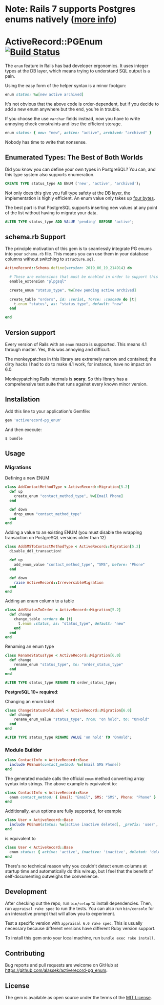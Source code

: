 # Note: Rails 7 supports Postgres enums natively ([more info](https://github.com/alassek/activerecord-pg_enum/issues/25))

# ActiveRecord::PGEnum [![Build Status](https://circleci.com/gh/alassek/activerecord-pg_enum.svg?style=shield)](https://app.circleci.com/pipelines/github/alassek/activerecord-pg_enum)

The `enum` feature in Rails has bad developer ergonomics. It uses integer types at the DB layer, which means trying to understand SQL output is a pain.

Using the easy form of the helper syntax is a minor footgun:

```ruby
enum status: %w[new active archived]
```

It's not obvious that the above code is order-dependent, but if you decide to add a new enum anywhere but the end, you're in trouble.

If you choose the use `varchar` fields instead, now you have to write annoying check constraints and lose the efficient storage.

```ruby
enum status: { new: "new", active: "active", archived: "archived" }
```

Nobody has time to write that nonsense.

## Enumerated Types: The Best of Both Worlds

Did you know you can define your own types in PostgreSQL? You can, and this type system also supports enumeration.

```SQL
CREATE TYPE status_type AS ENUM ('new', 'active', 'archived');
```

Not only does this give you full type safety at the DB layer, the implementation is highly efficient. An enum value only takes up [four bytes](https://www.postgresql.org/docs/11/datatype-enum.html).

The best part is that PostgreSQL supports inserting new values at any point of the list without having to migrate your data.

```SQL
ALTER TYPE status_type ADD VALUE 'pending' BEFORE 'active';
```

## schema.rb Support

The principle motivation of this gem is to seamlessly integrate PG enums into your `schema.rb` file. This means you can use them in your database columns without switching to `structure.sql`.

```ruby
ActiveRecord::Schema.define(version: 2019_06_19_214914) do

  # These are extensions that must be enabled in order to support this database
  enable_extension "plpgsql"

  create_enum "status_type", %w[new pending active archived]
  
  create_table "orders", id: :serial, force: :cascade do |t|
    t.enum "status", as: "status_type", default: "new"
  end

end
```

## Version support

Every version of Rails with an `enum` macro is supported. This means 4.1 through master. Yes, this was annoying and difficult.

The monkeypatches in this library are extremely narrow and contained; the dirty hacks I had to do to make 4.1 work, for instance, have no impact on 6.0.

Monkeypatching Rails internals is **scary**. So this library has a comprehensive test suite that runs against every known minor version.

## Installation

Add this line to your application's Gemfile:

```ruby
gem 'activerecord-pg_enum'
```

And then execute:

    $ bundle

## Usage

### Migrations

Defining a new ENUM

```ruby
class AddContactMethodType < ActiveRecord::Migration[5.2]
  def up
    create_enum "contact_method_type", %w[Email Phone]
  end

  def down
    drop_enum "contact_method_type"
  end
end
```

Adding a value to an existing ENUM (you must disable the wrapping transaction on PostgreSQL versions older than 12)

```ruby
class AddSMSToContactMethodType < ActiveRecord::Migration[5.2]
  disable_ddl_transaction!

  def up
    add_enum_value "contact_method_type", "SMS", before: "Phone"
  end

  def down
    raise ActiveRecord::IrreversibleMigration
  end
end
```

Adding an enum column to a table

```ruby
class AddStatusToOrder < ActiveRecord::Migration[5.2]
  def change
    change_table :orders do |t|
      t.enum :status, as: "status_type", default: "new"
    end
  end
end
```

Renaming an enum type

```ruby
class RenameStatusType < ActiveRecord::Migration[6.0]
  def change
    rename_enum "status_type", to: "order_status_type"
  end
end
```

```SQL
ALTER TYPE status_type RENAME TO order_status_type;
```

**PostgreSQL 10+ required**:

Changing an enum label

```ruby
class ChangeStatusHoldLabel < ActiveRecord::Migration[6.0]
  def change
    rename_enum_value "status_type", from: "on hold", to: "OnHold"
  end
end
```

```SQL
ALTER TYPE status_type RENAME VALUE 'on hold' TO 'OnHold';
```

### Module Builder

```ruby
class ContactInfo < ActiveRecord::Base
  include PGEnum(contact_method: %w[Email SMS Phone])
end
```

The generated module calls the official `enum` method converting array syntax into strings. The above example is equivalent to:

```ruby
class ContactInfo < ActiveRecord::Base
  enum contact_method: { Email: "Email", SMS: "SMS", Phone: "Phone" }
end
```

Additionally, `enum` options are fully supported, for example
```ruby
class User < ActiveRecord::Base
  include PGEnum(status: %w[active inactive deleted], _prefix: 'user', _suffix: true)
end
```

is equivalent to
```ruby
class User < ActiveRecord::Base
  enum status: { active: 'active', inactive: 'inactive', deleted: 'deleted' }, _prefix: 'user', _suffix: true
end
```

There's no technical reason why you couldn't detect enum columns at startup time and automatically do this wireup, but I feel that the benefit of self-documenting outweighs the convenience.

## Development

After checking out the repo, run `bin/setup` to install dependencies. Then, run `appraisal rake spec` to run the tests. You can also run `bin/console` for an interactive prompt that will allow you to experiment.

Test a specific version with `appraisal 6.0 rake spec`. This is usually necessary because different versions have different Ruby version support.

To install this gem onto your local machine, run `bundle exec rake install`.

## Contributing

Bug reports and pull requests are welcome on GitHub at https://github.com/alassek/activerecord-pg_enum.

## License

The gem is available as open source under the terms of the [MIT License](http://opensource.org/licenses/MIT).
